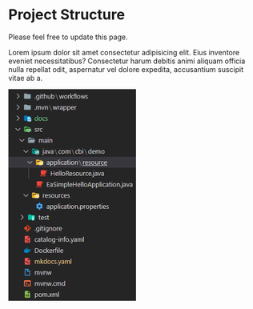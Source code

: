 # Project Structure

Please feel free to update this page.

Lorem ipsum dolor sit amet consectetur adipisicing elit. Eius inventore eveniet necessitatibus? Consectetur harum debitis animi aliquam officia nulla repellat odit, aspernatur vel dolore expedita, accusantium suscipit vitae ab a.

![The architecture of a simple springboot solution](../assets/project-structure.png)